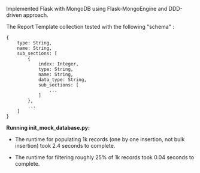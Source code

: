 Implemented Flask with MongoDB using Flask-MongoEngine and DDD-driven approach.

The Report Template collection tested with the following "schema" :
```
{
    type: String,
    name: String,
    sub_sections: [
        {
            index: Integer,
            type: String,
            name: String,
            data_type: String,
            sub_sections: [
                ...
            ]
        },
        ...
    ]
}
```

**Running init_mock_database.py:**

- The runtime for populating 1k records (one by one insertion, not bulk insertion) 
took 2.4 seconds to complete.

- The runtime for filtering roughly 25% of 1k records took 0.04 seconds to complete.
